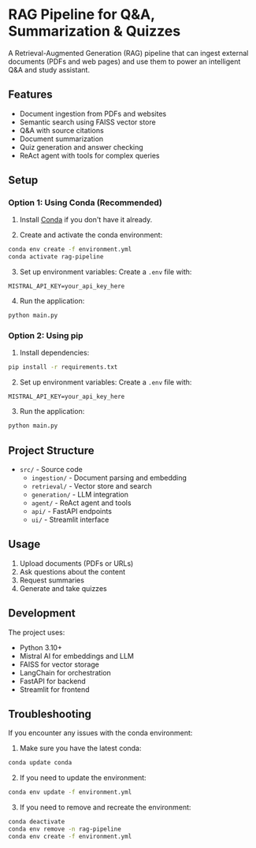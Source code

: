 # RAG Pipeline for Q&A, Summarization & Quizzes

A Retrieval-Augmented Generation (RAG) pipeline that can ingest external documents (PDFs and web pages) and use them to power an intelligent Q&A and study assistant.

## Features

- Document ingestion from PDFs and websites
- Semantic search using FAISS vector store
- Q&A with source citations
- Document summarization
- Quiz generation and answer checking
- ReAct agent with tools for complex queries

## Setup

### Option 1: Using Conda (Recommended)

1. Install [Conda](https://docs.conda.io/en/latest/miniconda.html) if you don't have it already.

2. Create and activate the conda environment:
```bash
conda env create -f environment.yml
conda activate rag-pipeline
```

3. Set up environment variables:
Create a `.env` file with:
```
MISTRAL_API_KEY=your_api_key_here
```

4. Run the application:
```bash
python main.py
```

### Option 2: Using pip

1. Install dependencies:
```bash
pip install -r requirements.txt
```

2. Set up environment variables:
Create a `.env` file with:
```
MISTRAL_API_KEY=your_api_key_here
```

3. Run the application:
```bash
python main.py
```

## Project Structure

- `src/` - Source code
  - `ingestion/` - Document parsing and embedding
  - `retrieval/` - Vector store and search
  - `generation/` - LLM integration
  - `agent/` - ReAct agent and tools
  - `api/` - FastAPI endpoints
  - `ui/` - Streamlit interface

## Usage

1. Upload documents (PDFs or URLs)
2. Ask questions about the content
3. Request summaries
4. Generate and take quizzes

## Development

The project uses:
- Python 3.10+
- Mistral AI for embeddings and LLM
- FAISS for vector storage
- LangChain for orchestration
- FastAPI for backend
- Streamlit for frontend

## Troubleshooting

If you encounter any issues with the conda environment:

1. Make sure you have the latest conda:
```bash
conda update conda
```

2. If you need to update the environment:
```bash
conda env update -f environment.yml
```

3. If you need to remove and recreate the environment:
```bash
conda deactivate
conda env remove -n rag-pipeline
conda env create -f environment.yml
``` 